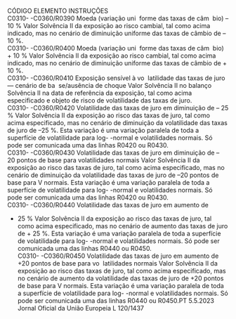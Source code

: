  
CÓDIGO  ELEMENTO  INSTRUÇÕES  
C0310- 
-C0360/R0390  Moeda (variação uni ­
forme das taxas de câm ­
bio) –10 %  Valor Solvência II da exposição ao risco cambial, tal como acima indicado, mas no 
cenário de diminuição uniforme das taxas de câmbio de –10 %.  
C0310- 
-C0360/R0400  Moeda (variação uni ­
forme das taxas de câm ­
bio) + 10 %  Valor Solvência II da exposição ao risco cambial, tal como acima indicado, mas no 
cenário de diminuição uniforme das taxas de câmbio de + 10 %.  
C0310- 
-C0360/R0410  Exposição sensível à vo ­
latilidade das taxas de 
juro — cenário de ba ­
se/ausência de choque  Valor Solvência II no balanço Solvência II na data de referência da exposição, tal como 
acima especificado e objeto de risco de volatilidade das taxas de juro.  
C0310- 
-C0360/R0420  Volatilidade das taxas de 
juro em diminuição de – 
25 %  Valor Solvência II da exposição ao risco das taxas de juro, tal como acima especificado, 
mas no cenário de diminuição da volatilidade das taxas de juro de –25 %. 
Esta variação é uma variação paralela de toda a superfície de volatilidade para log- 
-normal e volatilidades normais. 
Só pode ser comunicada uma das linhas R0420 ou R0430.  
C0310- 
-C0360/R0430  Volatilidade das taxas de 
juro em diminuição de – 
20 pontos de base para 
volatilidades normais  Valor Solvência II da exposição ao risco das taxas de juro, tal como acima especificado, 
mas no cenário de diminuição da volatilidade das taxas de juro de –20 pontos de base 
para V normais. 
Esta variação é uma variação paralela de toda a superfície de volatilidade para log- 
-normal e volatilidades normais. 
Só pode ser comunicada uma das linhas R0420 ou R0430.  
C0310- 
-C0360/R0440  Volatilidade das taxas de 
juro em aumento de 
+ 25 %  Valor Solvência II da exposição ao risco das taxas de juro, tal como acima especificado, 
mas no cenário de aumento das taxas de juro de + 25 %. 
Esta variação é uma variação paralela de toda a superfície de volatilidade para log- 
-normal e volatilidades normais. 
Só pode ser comunicada uma das linhas R0440 ou R0450.  
C0310- 
-C0360/R0450  Volatilidade das taxas de 
juro em aumento de +20 
pontos de base para vo ­
latilidades normais  Valor Solvência II da exposição ao risco das taxas de juro, tal como acima especificado, 
mas no cenário de aumento da volatilidade das taxas de juro de +20 pontos de base 
para V normais. 
Esta variação é uma variação paralela de toda a superfície de volatilidade para log- 
-normal e volatilidades normais. 
Só pode ser comunicada uma das linhas R0440 ou R0450.PT  5.5.2023 Jornal Oficial da União Europeia L 120/1437